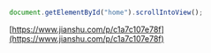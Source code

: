 ```js

document.getElementById("home").scrollIntoView(); 

```
[https://www.jianshu.com/p/c1a7c107e78f](https://www.jianshu.com/p/c1a7c107e78f) 
